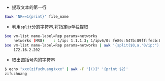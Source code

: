 - 提取文本的第一行

```bash
$awk 'NR==1{print}' file_name
```

- 利用`split`分割字符串,将指定ip单独提取

```bash
$xe vm-list name-label=Rep params=networks
    networks (MRO)    : 1/ip: 1.1.1.3; 1/ipv6/0: fe80::547b:89ff:fecb:8583; 0/ip: 172.16.2.202; 0/ipv6/0: fe80::fca9:20ff:fee9:b97e
$xe vm-list name-label=Rep params=networks | awk '{split($0,a,"0/ip:"); print a[2]}' | awk '{print $1}' | awk '{split ($0,a,";"); print a[1]}'
    172.16.2.202
```

- 取出圆括号内的字符串

```bash
$ echo "xxx(zifuchuang)xxx" | awk -F "[()]" '{print $2}'
zifuchuang
```
